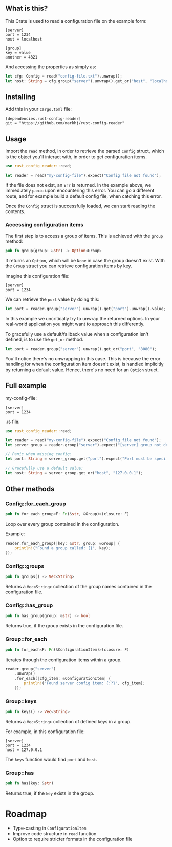 ## What is this?
This Crate is used to read a configuration file on the example form:

````
[server]
port = 1234
host = localhost

[group]
key = value
another = 4321
````

And accessing the properties as simply as:

````rust
let cfg: Config = read("config-file.txt").unwrap();
let host: String = cfg.group("server").unwrap().get_or("host", "localhost"); 
````

## Installing
Add this in your ``Cargo.toml`` file:

````
[dependencies.rust-config-reader]
git = "https://github.com/markhj/rust-config-reader"
````

## Usage
Import the ``read`` method, in order to retrieve the parsed ``Config`` struct, which
is the object you'll interact with, in order to get configuration items.

````rust
use rust_config_reader::read;

let reader = read("my-config-file").expect("Config file not found");
````

If the file does not exist, an ``Err`` is returned. In the example above, we
immediately ``panic`` upon encountering this error. You can go a different route, and for example build a default
config file, when catching this error.

Once the ``Config`` struct is successfully loaded, we can start reading the contents.

### Accessing configuration items
The first step is to access a group of items. This is achieved with the ``group`` method:

````rust
pub fn group(group: &str) -> Option<Group>
````
It returns an ``Option``, which will be ``None`` in case the group doesn't exist.
With the ``Group`` struct you can retrieve configuration items by key.

Imagine this configuration file:
````
[server]
port = 1234
````

We can retrieve the ``port`` value by doing this:
````rust
let port = reader.group("server").unwrap().get("port").unwrap().value;
````

In this example we uncritically try to unwrap the returned options.
In your real-world application you might want to approach this differently.

To gracefully use a default/fallback value when a configuration isn't defined, is to use
the ``get_or`` method.

````rust
let port = reader.group("server").unwrap().get_or("port", "8080");
````

You'll notice there's no unwrapping in this case. This is because the error handling for
when the configuration item doesn't exist, is handled implicitly by returning a default value.
Hence, there's no need for an ``Option`` struct.

## Full example
my-config-file:
````
[server]
port = 1234
````

.rs file:
````rust
use rust_config_reader::read;

let reader = read("my-config-file").expect("Config file not found");
let server_group = reader.group("server").expect("[server] group not defined");

// Panic when missing config:
let port: String = server_group.get("port").expect("Port must be specified");

// Gracefully use a default value:
let host: String = server_group.get_or("host", "127.0.0.1");
````

## Other methods
### Config::for_each_group
````rust
pub fn for_each_group<F: Fn(&str, &Group)>(closure: F)
````
Loop over every group contained in the configuration.

Example:

````rust
reader.for_each_group(|key: &str, group: &Group| {
    println!("Found a group called: {}", key);
});
````

### Config::groups
````rust
pub fn groups() -> Vec<String> 
````
Returns a ``Vec<String>`` collection of the group names contained in the configuration file.

### Config::has_group
````rust
pub fn has_group(group: &str) -> bool
````
Returns true, if the group exists in the configuration file.

### Group::for_each
````rust
pub fn for_each<F: Fn(&ConfigurationItem)>(closure: F)
````
Iterates through the configuration items within a group.

````rust
reader.group("server")
    .unwrap()
    .for_each(|cfg_item: &ConfigurationItem| {
        println!("Found server config item: {:?}", cfg_item);
    });
````


### Group::keys
````rust
pub fn keys() -> Vec<String>
````
Returns a ``Vec<String>`` collection of defined keys in a group.

For example, in this configuration file:

````
[server]
port = 1234
host = 127.0.0.1
````

The ``keys`` function would find ``port`` and ``host``.

### Group::has
````rust
pub fn has(key: &str)
````
Returns true, if the ``key`` exists in the group.

# Roadmap

* Type-casting in ``ConfigurationItem``
* Improve code structure in ``read`` function
* Option to require stricter formats in the configuration file